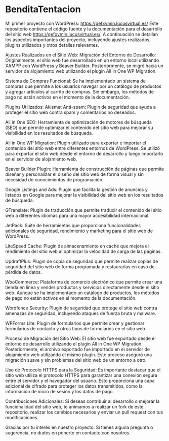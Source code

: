 # BenditaTentacion
Mi primer proyecto con WordPress: https://gefxvmin.lucusvirtual.es/
Este repositorio contiene el código fuente y la documentación para el desarrollo del sitio web https://gefxvmin.lucusvirtual.es/. A continuación se detallan los aspectos importantes del proyecto, incluyendo ajustes realizados, plugins utilizados y otros detalles relevantes.

Ajustes Realizados en el Sitio Web:
Migración del Entorno de Desarrollo: Originalmente, el sitio web fue desarrollado en un entorno local utilizando XAMPP con WordPress y Beaver Builder. Posteriormente, se migró hacia un servidor de alojamiento web utilizando el plugin All in One WP Migration.

Sistema de Compras Funcional: Se ha implementado un sistema de compras que permite a los usuarios navegar por un catálogo de productos y agregar artículos al carrito de compras. Sin embargo, los métodos de pago no están activos en el momento de la documentación.

Plugins Utilizados:
Akismet Anti-spam: Plugin de seguridad que ayuda a proteger el sitio web contra spam y comentarios no deseados.

All in One SEO: Herramienta de optimización de motores de búsqueda (SEO) que permite optimizar el contenido del sitio web para mejorar su visibilidad en los resultados de búsqueda.

All in One WP Migration: Plugin utilizado para exportar e importar el contenido del sitio web entre diferentes entornos de WordPress. Se utilizó para exportar el sitio web desde el entorno de desarrollo y luego importarlo en el servidor de alojamiento web.

Beaver Builder Plugin: Herramienta de construcción de páginas que permite diseñar y personalizar el diseño del sitio web de forma visual y sin necesidad de conocimientos de programación.

Google Listings and Ads: Plugin que facilita la gestión de anuncios y listados en Google para mejorar la visibilidad del sitio web en los resultados de búsqueda.

GTranslate: Plugin de traducción que permite traducir el contenido del sitio web a diferentes idiomas para una mayor accesibilidad internacional.

JetPack: Suite de herramientas que proporciona funcionalidades adicionales de seguridad, rendimiento y marketing para el sitio web de WordPress.

LiteSpeed Cache: Plugin de almacenamiento en caché que mejora el rendimiento del sitio web al optimizar la velocidad de carga de las páginas.

UpdraftPlus: Plugin de copia de seguridad que permite realizar copias de seguridad del sitio web de forma programada y restaurarlas en caso de pérdida de datos.

WooCommerce: Plataforma de comercio electrónico que permite crear una tienda en línea y vender productos y servicios directamente desde el sitio web. Aunque se ha implementado un catálogo de productos, los métodos de pago no están activos en el momento de la documentación.

Wordfence Security: Plugin de seguridad que protege el sitio web contra amenazas de seguridad, incluyendo ataques de fuerza bruta y malware.

WPForms Lite: Plugin de formularios que permite crear y gestionar formularios de contacto y otros tipos de formularios en el sitio web.

Proceso de Migración del Sitio Web:
El sitio web fue exportado desde el entorno de desarrollo utilizando el plugin All in One WP Migration. Posteriormente, el archivo exportado fue importado en el servidor de alojamiento web utilizando el mismo plugin. Este proceso aseguró una migración suave y sin problemas del sitio web de un entorno a otro.

Uso de Protocolo HTTPS para la Seguridad:
Es importante destacar que el sitio web utiliza el protocolo HTTPS para garantizar una conexión segura entre el servidor y el navegador del usuario. Esto proporciona una capa adicional de cifrado para proteger los datos transmitidos, como la información de inicio de sesión y los datos de pago.

Contribuciones Adicionales:
Si deseas contribuir al desarrollo o mejorar la funcionalidad del sitio web, te animamos a realizar un fork de este repositorio, realizar los cambios necesarios y enviar un pull request con tus modificaciones.

Gracias por tu interés en nuestro proyecto. Si tienes alguna pregunta o sugerencia, no dudes en ponerte en contacto con nosotros.
